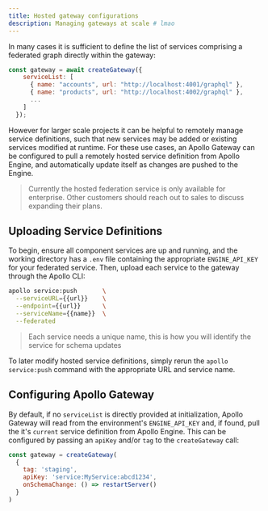 ```yaml
---
title: Hosted gateway configurations
description: Managing gateways at scale # lmao
---
```


In many cases it is sufficient to define the list of services comprising a federated graph directly within the gateway:
```javascript
const gateway = await createGateway({
    serviceList: [
      { name: "accounts", url: "http://localhost:4001/graphql" },
      { name: "products", url: "http://localhost:4002/graphql" },
      ...
    ]
  });
```

However for larger scale projects it can be helpful to remotely manage service definitions, such that new services may be added or existing services modified at runtime. For these use cases, an Apollo Gateway can be configured to pull a remotely hosted service definition from Apollo Engine, and automatically update itself as changes are pushed to the Engine.

> Currently the hosted federation service is only available for enterprise. Other customers should reach out to sales to discuss expanding their plans.

## Uploading Service Definitions

To begin, ensure all component services are up and running, and the working directory has a `.env` file containing the appropriate  `ENGINE_API_KEY` for your federated service. Then, upload each service to the gateway through the Apollo CLI:

```bash
apollo service:push       \
  --serviceURL={{url}}    \
  --endpoint={{url}}      \
  --serviceName={{name}}  \
  --federated
```

> Each service needs a unique name, this is how you will identify the service for schema updates

To later modify hosted service definitions, simply rerun the `apollo service:push` command with the appropriate URL and service name.

## Configuring Apollo Gateway

By default, if no `serviceList` is directly provided at initialization, Apollo Gateway will read from the environment's `ENGINE_API_KEY` and, if found, pull the it's `current` service definition from Apollo Engine. This can be configured by passing an `apiKey` and/or `tag` to the `createGateway` call:

```javascript
const gateway = createGateway(
  {
    tag: 'staging',
    apiKey: 'service:MyService:abcd1234',
    onSchemaChange: () => restartServer()
  }
)
```
